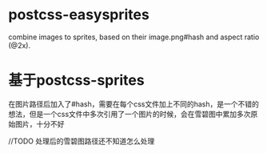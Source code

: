 # postcss-easysprites
combine images to sprites, based on their image.png#hash and aspect ratio (@2x).

# 基于postcss-sprites
在图片路径后加入了#hash，需要在每个css文件加上不同的hash，是一个不错的想法，但是一个css文件中多次引用了一个图片的时候，会在雪碧图中累加多次原始图片，十分不好

//TODO 处理后的雪碧图路径还不知道怎么处理 
